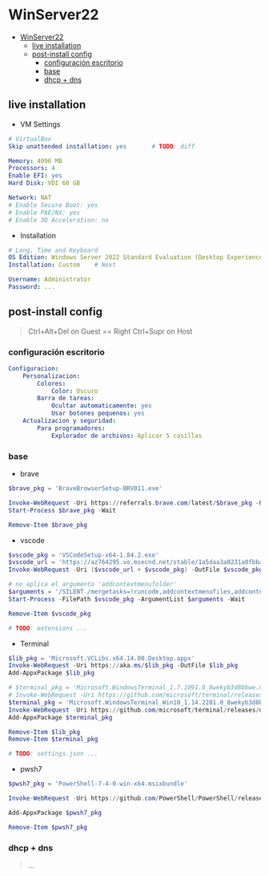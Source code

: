 # WinServer22

<!-- > - **NOTE X**: OVA == -->
<!-- > - **NOTE 1**: ISO == Windows Server 2022 Standard Evaluation (10.0.20348.587 / x64 / en-US) -->
<!-- > - **NOTE 2**: ACTIVATION == 180 days -->


- [WinServer22](#winserver22)
  - [live installation](#live-installation)
  - [post-install config](#post-install-config)
    - [configuración escritorio](#configuración-escritorio)
    - [base](#base)
    - [dhcp + dns](#dhcp--dns)


<!-- ## documentation

- @softwarekeep.com: [Windows Server 2022 Installation Guide: Step by Step](https://softwarekeep.com/help-center/windows-server-2022-installation-guide-step-by-step#h_8995637521381682404524556) (Step 3.) -->


## live installation

- VM Settings

```yaml
# VirtualBox
Skip unattended installation: yes       # TODO: diff

Memory: 4096 MB
Processors: 4
Enable EFI: yes
Hard Disk: VDI 60 GB

Network: NAT
# Enable Secure Boot: yes
# Enable PAE/NX: yes
# Enable 3D Acceleration: no
```

<!-- ```yaml
# Proxmox
# Hyper-V
# KVM
``` -->

- Installation

```yaml
# Lang, Time and Keyboard
OS Edition: Windows Server 2022 Standard Evaluation (Desktop Experience)
Installation: Custom    # Next
```
<!-- 

=== CORE ===

```yaml
# C:\Windows\system32\LogonUI.exe
    # Administrator
    # The user's password must be changed before signing in.
OK: enter

# Enter new credentials for Administrator or hit ESC to cancel
New password:   # changeme
# Unable to update the password. The value provided for the new password does not meet the length, complexity or history requirements of the domain.
New password:   # susodicho882;;
```

- **SConfig**

```yaml
# WARNING: To stop SConfig from launching at sign-in, type "Set-SConfig -AutoLaunch $false"

# Welcome to Windows Server 2022 Standard Evaluation

# 1) Domain/workgroup:          Workgroup: WORKGROUP
# 2) Computer name:             WIN-VRQVQFS0HHP
# 3) Add local administrator
# 4) Remote management:         Enabled

# 5) Update setting:            Download only
# 6) Install updates
# 7) Remote desktop:            Disabled

# 8) Network setting
# 9) Date and time
# 10) Telemetry setting:        Required
# 11) Windows Activation:

# 12) Log off user
# 13) Restart server
# 14) Shut down server
# 15) Exit to command line (PowerShell)


6 - Install updates:
    # Search for: 1) All quality updates 2) Recommended quality updates only 3) Feature updates
    1 - All quality updates:
        # Available update(s): 2022-02, 2023-10, KB22267602
        All updates

# 2: Add local administrator: foo
``` -->

```yaml
Username: Administrator
Password: ...
```

## post-install config

> Ctrl+Alt+Del on Guest == Right Ctrl+Supr on Host

### configuración escritorio

```yaml
Configuracion:
    Personalizacion:
        Colores:
            Color: Oscuro
        Barra de tareas:
            Ocultar automaticamente: yes
            Usar botones pequenos: yes
    Actualizacion y seguridad:
        Para programadores:
            Explorador de archivos: Aplicar 5 casillas
```

### base

- brave

```ps1
$brave_pkg = 'BraveBrowserSetup-BRV011.exe'

Invoke-WebRequest -Uri https://referrals.brave.com/latest/$brave_pkg -OutFile $brave_pkg
Start-Process $brave_pkg -Wait

Remove-Item $brave_pkg
```

- vscode

```ps1
$vscode_pkg = 'VSCodeSetup-x64-1.84.2.exe'
$vscode_url = 'https://az764295.vo.msecnd.net/stable/1a5daa3a0231a0fbba4f14db7ec463cf99d7768e/'
Invoke-WebRequest -Uri ($vscode_url + $vscode_pkg) -OutFile $vscode_pkg

# no aplica el argumento 'addcontextmenufolder'
$arguments = '/SILENT /mergetasks=!runcode,addcontextmenufiles,addcontextmenufolder'
Start-Process -FilePath $vscode_pkg -ArgumentList $arguments -Wait

Remove-Item $vscode_pkg

# TODO: extensions ...
```

- Terminal

```ps1
$lib_pkg = 'Microsoft.VCLibs.x64.14.00.Desktop.appx'
Invoke-WebRequest -Uri https://aka.ms/$lib_pkg -OutFile $lib_pkg
Add-AppxPackage $lib_pkg

# $terminal_pkg = 'Microsoft.WindowsTerminal_1.7.1091.0_8wekyb3d8bbwe.msixbundle'
# Invoke-WebRequest -Uri https://github.com/microsoft/terminal/releases/download/$terminal_pkg -OutFile $terminal_pkg
$terminal_pkg = 'Microsoft.WindowsTerminal_Win10_1.14.2281.0_8wekyb3d8bbwe.msixbundle'
Invoke-WebRequest -Uri https://github.com/microsoft/terminal/releases/download/v1.14.2281.0/$terminal_pkg -OutFile $terminal_pkg
Add-AppxPackage $terminal_pkg

Remove-Item $lib_pkg
Remove-Item $terminal_pkg

# TODO: settings.json ...
```

- pwsh7

```ps1
$pwsh7_pkg = 'PowerShell-7-4-0-win-x64.msixbundle'

Invoke-WebRequest -Uri https://github.com/PowerShell/PowerShell/releases/download/v7.4.0/$pwsh7_pkg -OutFile $pwsh7_pkg

Add-AppxPackage $pwsh7_pkg

Remove-Item $pwsh7_pkg
```


### dhcp + dns

> ...



<!--

```yaml
# Networks
# Do you want to allow your PC to be discoverable by other PCs and devices on this network?
Discoverable Host: yes

# Server Manager
# Windows Admin Center brings together new and familiar features in one browser-based app. It runs on a server or a PC, and there's no additional cost beyond your Windows licenses.
Don't show this mssage again: no
```
- VBox guest additions
 
```yaml
CD: execute
    # C:\Program Files\Oracle\VirtualBox Guest Additions
    # Reboot now
```

- Updates and tweaks

```yaml
# Settings
Windows Update:
    check for updates
    # some settings are managed by the organizacion **(View policies)**
        # automatically download and install updates, except on metered connections; in that case, automatically download only those required to keep Windows running smoothly
        # Policies set on device:
            # - Download the updates automatically and notify when they are ready to be installed -- Source:Administrator -- Type:Group Policy
            # - Set Automatic Update options -- Source:Administrator -- Type:Group Policy

For developers:
    File Explorer: Apply   # show file extensions, show hidden and system files, full path in title bar, show Run as different user in Start, show empty drives

Personalization:
    # Colors: ...
    Taskbar:
        - Automatically hide the taskbar: yes
        - Use small taskbar buttons: yes
```

```yaml
# Server Manager
# Try Windows Admin Center and Azure Arc today
# Instead of Server Manager, you can use Azure Arc and the new Windows Admin Center built into the Azure portal to manage individual servers and clusters-on-premises and in Azure.
# With Azure Arc you can secure and govern Windows Server at scale-on-premises and across clouds. You can also automate operations and apply best practices across the lifecycle of your server with Azure Automanage.
```

- PowerShell

```ps1
# ...
```

-->